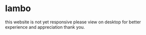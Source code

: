 # lambo

this website is not yet responsive please view on desktop for better experience and appreciation 
thank you.
